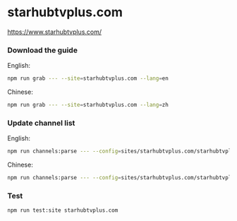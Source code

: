 # starhubtvplus.com

https://www.starhubtvplus.com/

### Download the guide

English:

```sh
npm run grab --- --site=starhubtvplus.com --lang=en
```

Chinese:

```sh
npm run grab --- --site=starhubtvplus.com --lang=zh
```

### Update channel list

English:

```sh
npm run channels:parse --- --config=sites/starhubtvplus.com/starhubtvplus.com.config.js --output=sites/starhubtvplus.com/starhubtvplus.com_en.channels.xml --set=lang:en
```

Chinese:

```sh
npm run channels:parse --- --config=sites/starhubtvplus.com/starhubtvplus.com.config.js --output=sites/starhubtvplus.com/starhubtvplus.com_zh.channels.xml --set=lang:zh
```

### Test

```sh
npm run test:site starhubtvplus.com
```
